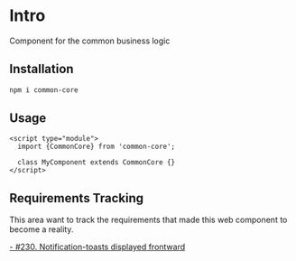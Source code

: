 # Intro
Component for the common business logic

## Installation

```bash
npm i common-core
```

## Usage

```
<script type="module">
  import {CommonCore} from 'common-core';

  class MyComponent extends CommonCore {}
</script>
```

## Requirements Tracking

This area want to track the requirements that made this web component to become a reality.

[- #230. Notification-toasts displayed frontward](https://github.com/FranGomezVenegas/FE-Issues/issues/230)